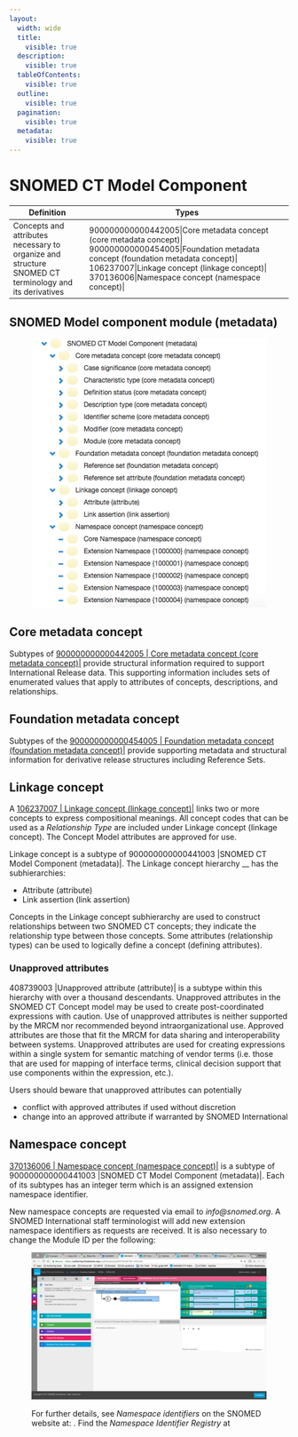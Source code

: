 ```yaml
---
layout:
  width: wide
  title:
    visible: true
  description:
    visible: true
  tableOfContents:
    visible: true
  outline:
    visible: true
  pagination:
    visible: true
  metadata:
    visible: true
---
```


# SNOMED CT Model Component

| Definition                                                                                            | Types                                                                                                                                                                                                                                                 |
| ----------------------------------------------------------------------------------------------------- | ----------------------------------------------------------------------------------------------------------------------------------------------------------------------------------------------------------------------------------------------------- |
| Concepts and attributes necessary to organize and structure SNOMED CT terminology and its derivatives | 900000000000442005\|Core metadata concept (core metadata concept)\| 900000000000454005\|Foundation metadata concept (foundation metadata concept)\| 106237007\|Linkage concept (linkage concept)\| 370136006\|Namespace concept (namespace concept)\| |

## SNOMED Model component module (metadata)

<figure><img src="../../../images/174691388.png" alt=""><figcaption></figcaption></figure>

## Core metadata concept

Subtypes of [900000000000442005 | Core metadata concept (core metadata concept)|](http://snomed.info/id/900000000000442005) provide structural information required to support International Release data. This supporting information includes sets of enumerated values that apply to attributes of concepts, descriptions, and relationships.

## Foundation metadata concept

Subtypes of the [900000000000454005 | Foundation metadata concept (foundation metadata concept)|](http://snomed.info/id/900000000000454005) provide supporting metadata and structural information for derivative release structures including Reference Sets.

## Linkage concept

A [106237007 | Linkage concept (linkage concept)|](http://snomed.info/id/106237007) links two or more concepts to express compositional meanings. All concept codes that can be used as a _Relationship Type_ are included under Linkage concept (linkage concept). The Concept Model attributes are approved for use.

Linkage concept is a subtype of 900000000000441003 |SNOMED CT Model Component (metadata)|. The Linkage concept hierarchy \_\_ has the subhierarchies:

* Attribute (attribute)
* Link assertion (link assertion)

Concepts in the Linkage concept subhierarchy are used to construct relationships between two SNOMED CT concepts; they indicate the relationship type between those concepts. Some attributes (relationship types) can be used to logically define a concept (defining attributes).

### Unapproved attributes

408739003 |Unapproved attribute (attribute)| is a subtype within this hierarchy with over a thousand descendants. Unapproved attributes in the SNOMED CT Concept model may be used to create post-coordinated expressions with caution. Use of unapproved attributes is neither supported by the MRCM nor recommended beyond intraorganizational use. Approved attributes are those that fit the MRCM for data sharing and interoperability between systems. Unapproved attributes are used for creating expressions within a single system for semantic matching of vendor terms (i.e. those that are used for mapping of interface terms, clinical decision support that use components within the expression, etc.).

Users should beware that unapproved attributes can potentially

* conflict with approved attributes if used without discretion
* change into an approved attribute if warranted by SNOMED International

## Namespace concept

[370136006 | Namespace concept (namespace concept)|](http://snomed.info/id/370136006) is a subtype of 900000000000441003 |SNOMED CT Model Component (metadata)|. Each of its subtypes has an integer term which is an assigned extension namespace identifier.

New namespace concepts are requested via email to _info@snomed.org_. A SNOMED International staff terminologist will add new extension namespace identifiers as requests are received. It is also necessary to change the Module ID per the following:

<figure><img src="../../../images/174691390.png" alt=""><figcaption><p>For further details, see <em>Namespace identifiers</em> on the SNOMED website at: . Find the <em>Namespace Identifier Registry</em> at</p></figcaption></figure>
